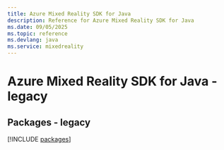 ```yaml
---
title: Azure Mixed Reality SDK for Java
description: Reference for Azure Mixed Reality SDK for Java
ms.date: 09/05/2025
ms.topic: reference
ms.devlang: java
ms.service: mixedreality
---
```

# Azure Mixed Reality SDK for Java - legacy
## Packages - legacy
[!INCLUDE [packages](mixed-reality-index.md)]